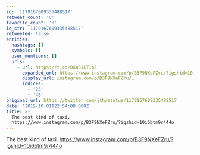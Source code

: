 ```yaml
---
id: '1179167609335488517'
retweet_count: '0'
favorite_count: '0'
id_str: '1179167609335488517'
retweeted: false
entities:
  hashtags: []
  symbols: []
  user_mentions: []
  urls:
    - url: https://t.co/0XWSIET1bZ
      expanded_url: https://www.instagram.com/p/B3F9NXeFZru/?igshid=10i6btm9r444o
      display_url: instagram.com/p/B3F9NXeFZru/…
      indices:
        - '23'
        - '46'
original_url: https://twitter.com/jth/status/1179167609335488517
date: '2019-10-01T22:54:00.000Z'
title: >-
  The best kind of taxi.
  https://www.instagram.com/p/B3F9NXeFZru/?igshid=10i6btm9r444o
---
```


The best kind of taxi. https://www.instagram.com/p/B3F9NXeFZru/?igshid=10i6btm9r444o